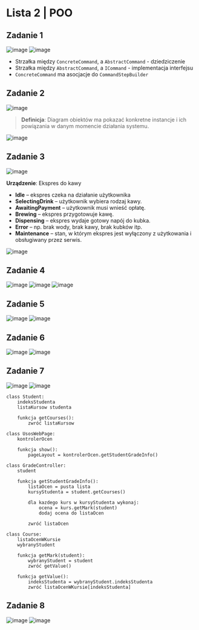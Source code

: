 # Lista 2 | POO

## Zadanie 1
![image](https://hackmd.io/_uploads/BylUJEE31g.png)
![image](https://hackmd.io/_uploads/rJdvH4O3kx.png)

- Strzałka między `ConcreteCommand`, a `AbstractCommand` - dziedziczenie
- Strzałka między `AbstractCommand`, a `ICommand` - implementacja interfejsu
- `ConcreteCommand` ma asocjacje do `CommandStepBuilder`

## Zadanie 2
![image](https://hackmd.io/_uploads/BkH_yNNh1x.png)

> **Definicja**: Diagram obiektów ma pokazać konkretne instancje i ich powiązania w danym momencie działania systemu.

![image](https://hackmd.io/_uploads/Hk189BEnyx.png)

## Zadanie 3
![image](https://hackmd.io/_uploads/HJ6u1ENhyl.png)

**Urządzenie**: Ekspres do kawy

- **Idle** – ekspres czeka na działanie użytkownika
- **SelectingDrink** – użytkownik wybiera rodzaj kawy.
- **AwaitingPayment** – użytkownik musi wnieść opłatę.
- **Brewing** – ekspres przygotowuje kawę.
- **Dispensing** – ekspres wydaje gotowy napój do kubka.
- **Error** – np. brak wody, brak kawy, brak kubków itp.
- **Maintenance** – stan, w którym ekspres jest wyłączony z użytkowania i obsługiwany przez serwis.

![image](https://hackmd.io/_uploads/rybQBIV2Je.png)

## Zadanie 4
![image](https://hackmd.io/_uploads/SkrY1E4h1l.png)
![image](https://hackmd.io/_uploads/rk92BPVhJx.png)
![image](https://hackmd.io/_uploads/HJ6B9PV2Jx.png)


## Zadanie 5
![image](https://hackmd.io/_uploads/HyAKyN4n1l.png)
![image](https://hackmd.io/_uploads/SJlBi_4h1e.png)

## Zadanie 6
![image](https://hackmd.io/_uploads/H1FcJEN2Jl.png)
![image](https://hackmd.io/_uploads/rJc-Cu42yx.png)

## Zadanie 7
![image](https://hackmd.io/_uploads/SJusy443yx.png)
![image](https://hackmd.io/_uploads/H1x2kE43ke.png)

```plaintext
class Student:
    indeksStudenta
    listaKursow studenta

    funkcja getCourses():
        zwróć listaKursow

class UsosWebPage:
    kontrolerOcen

    funkcja show():
        pageLayout = kontrolerOcen.getStudentGradeInfo()

class GradeController:
    student

    funkcja getStudentGradeInfo():
        listaOcen = pusta lista
        kursyStudenta = student.getCourses()

        dla kazdego kurs w kursyStudenta wykonaj:
            ocena = kurs.getMark(student)
            dodaj ocena do listaOcen

        zwróć listaOcen

class Course:
    listaOcenWKursie
    wybranyStudent

    funkcja getMark(student):
        wybranyStudent = student
        zwróć getValue()

    funkcja getValue():
        indeksStudenta = wybranyStudent.indeksStudenta
        zwróć listaOcenWKursie[indeksStudenta]
```

## Zadanie 8
![image](https://hackmd.io/_uploads/H1621VN2yx.png)
![image](https://hackmd.io/_uploads/B1MDcqNhJx.png)
